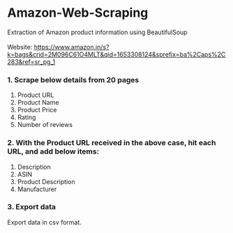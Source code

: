 # Amazon-Web-Scraping
Extraction of Amazon product information using BeautifulSoup <br><br>
Website: https://www.amazon.in/s?k=bags&crid=2M096C61O4MLT&qid=1653308124&sprefix=ba%2Caps%2C283&ref=sr_pg_1
### 1. Scrape below details from 20 pages
1. Product URL
2. Product Name
3. Product Price
4. Rating
5. Number of reviews
### 2. With the Product URL received in the above case, hit each URL, and add below items:
1. Description
2. ASIN
3. Product Description
4. Manufacturer
### 3. Export data
Export data in csv format.
